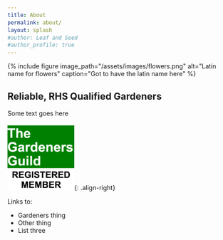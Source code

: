 ```yaml
---
title: About
permalink: about/
layout: splash
#author: Leaf and Seed
#author_profile: true
---
```

{% include figure image_path="/assets/images/flowers.png" alt="Latin name for flowers" caption="Got to have the latin name here" %}
<h2>Reliable, RHS Qualified Gardeners</h2>
Some text goes here

[![TGG](/assets/images/TGG.png)](http://thegardenersguild.co.uk){: .align-right}

Links to:

 - Gardeners thing
 - Other thing
 - List three



